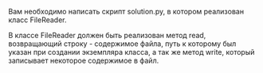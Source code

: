 Вам необходимо написать скрипт solution.py, в котором реализован класс FileReader.

В классе FileReader должен быть реализован метод read, возвращающий строку - содержимое файла, путь к которому был указан при создании экземпляра класса, а так же метод write, который записывает некоторое содержимое в файл.
